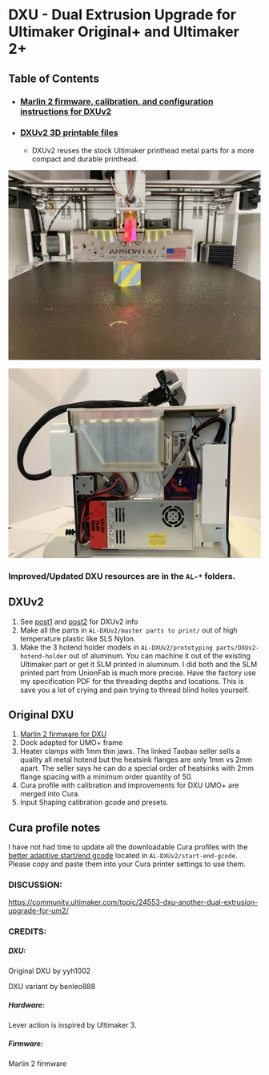 # DXU - Dual Extrusion Upgrade for Ultimaker Original+ and Ultimaker 2+

## Table of Contents

- ### [Marlin 2 firmware, calibration, and configuration instructions for DXUv2](https://github.com/ansonl/DXU/blob/master/Firmware/README.md) 

- ### [DXUv2 3D printable files](https://github.com/ansonl/DXU/tree/master/AL-DXUv2)

  - DXUv2 reuses the stock Ultimaker printhead metal parts for a more compact and durable printhead.

![DXU front](gallery/DXU-front.JPG)

![DXUv2 bottom](gallery/UM2-motherboard-cover.jpg)

### Improved/Updated DXU resources are in the `AL-*` folders. 

## DXUv2

1. See [post1](https://community.ultimaker.com/topic/24553-dxu-efficient-dual-extrusion-upgrade-for-um2/?do=findComment&comment=320447) and [post2](https://community.ultimaker.com/topic/24553-dxu-efficient-dual-extrusion-upgrade-for-um2/?do=findComment&comment=323266) for DXUv2 info
1. Make all the parts in `AL-DXUv2/master parts to print/` out of high temperature plastic like SLS Nylon.
1. Make the 3 hotend holder models in `AL-DXUv2/prototyping parts/DXUv2-hotend-holder` out of aluminum. You can machine it out of the existing Ultimaker part or get it SLM printed in aluminum. I did both and the SLM printed part from UnionFab is much more precise. Have the factory use my specification PDF for the threading depths and locations. This is save you a lot of crying and pain trying to thread blind holes yourself.

## Original DXU

1. [Marlin 2 firmware for DXU](https://github.com/ansonl/Marlin-DXU)
2. Dock adapted for UMO+ frame
3. Heater clamps with 1mm thin jaws. The linked Taobao seller sells a quality all metal hotend but the heatsink flanges are only 1mm vs 2mm apart. The seller says he can do a special order of heatsinks with 2mm flange spacing with a minimum order quantity of 50. 
4. Cura profile with calibration and improvements for DXU UMO+ are merged into Cura. 
5. Input Shaping calibration gcode and presets.

## Cura profile notes

I have not had time to update all the downloadable Cura profiles with the [better adaptive start/end gcode](https://ansonliu.com/2024/10/cura-adaptive-dual-extruder-start-gcode/) located in `AL-DXUv2/start-end-gcode`. Please copy and paste them into your Cura printer settings to use them.

### DISCUSSION:
https://community.ultimaker.com/topic/24553-dxu-another-dual-extrusion-upgrade-for-um2/

### CREDITS:

##### DXU:  
Original DXU by yyh1002

DXU variant by benleo888
##### Hardware:  
Lever action is inspired by Ultimaker 3.   
##### Firmware:   
Marlin 2 firmware
